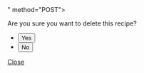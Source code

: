    <div class="footer">
      <form action="/recipe/<%= each_recipe["id"]%>" method="POST">
         <div class="popup" role="alert">
            <div class="popup-message">
               <p>Are you sure you want to delete this recipe?</p>
               <ul class="buttons">
                  <input type="hidden" id="delete" name="_method" value="DELETE">
                  <li id="delete"><a href="#0"><input type="submit" value="Yes"></input></a></li>
                  <li><a href="#0"><input type="submit" value="No"></input></a></li>
               </ul>
               <a href="#0" class="popup-close">Close</a>
            </div> 
         </div> 
      </form>
   </div>